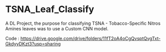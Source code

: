 # TSNA_Leaf_Classify
A DL Project, the purpose for classifying TSNA - Tobacco-Specific Nitros Amines leaves was to use a Custom CNN model.

Code : https://drive.google.com/drive/folders/11fT2oA4oCgQvsptQvgTxt-GkdyyDKzt3?usp=sharing

